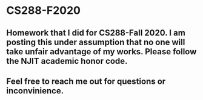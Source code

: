 # CS288-F2020
## Homework that I did for CS288-Fall 2020. I am posting this under assumption that no one will take unfair advantage of my works. Please follow the NJIT academic honor code. 
## Feel free to reach me out for questions or inconvinience. 

